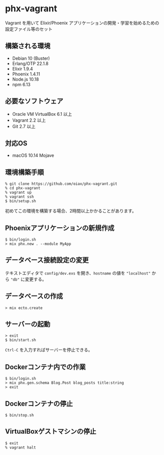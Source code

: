 # phx-vagrant

Vagrant を用いて Elixir/Phoenix アプリケーションの開発・学習を始めるための設定ファイル等のセット

## 構築される環境

* Debian 10 (Buster)
* Erlang/OTP 22.1.8
* Elixir 1.9.4
* Phoenix 1.4.11
* Node.js 10.18
* npm 6.13

## 必要なソフトウェア

* Oracle VM VirtualBox 6.1 以上
* Vagrant 2.2 以上
* Git 2.7 以上

## 対応OS

* macOS 10.14 Mojave

## 環境構築手順

```
% git clone https://github.com/oiax/phx-vagrant.git
% cd phx-vagrant
% vagrant up
% vagrant ssh
$ bin/setup.sh
```

初めてこの環境を構築する場合、2時間以上かかることがあります。

## Phoenixアプリケーションの新規作成

```
$ bin/login.sh
> mix phx.new . --module MyApp
```

## データベース接続設定の変更

テキストエディタで `config/dev.exs` を開き、`hostname` の値を `"localhost"` から `"db"` に変更する。

## データベースの作成

```
> mix ecto.create
```

## サーバーの起動

```
> exit
$ bin/start.sh
```

`Ctrl-C` を入力すればサーバーを停止できる。

## Dockerコンテナ内での作業

```
$ bin/login.sh
> mix phx.gen.schema Blog.Post blog_posts title:string
> exit
```

## Dockerコンテナの停止

```
$ bin/stop.sh
```

## VirtualBoxゲストマシンの停止

```
$ exit
% vagrant halt
```
